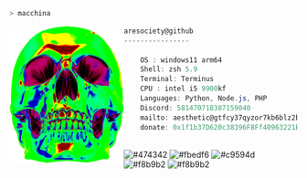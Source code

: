 ```zsh
> macchina
```

<img align="left" src="./assets/skidskull.png" width="200" /> 

```csharp
aresociety@github
----------------

    OS : windows11 arm64
    Shell: zsh 5.9
    Terminal: Terminus
    CPU : intel i5 9900kf
    Languages: Python, Node.js, PHP
    Discord: 581470718387159040
    mailto: aesthetic@gtfcy37qyzor7kb6blz2buwuu5u7qjkycasjdf3yaslibkbyhsxub4yd.onion
    donate: 0x1f1b37D620c38396F8Ff40963221BE8662389CD6
```

<p align="left">
  &nbsp; &nbsp; &nbsp; &nbsp; &nbsp;&nbsp; &nbsp; &nbsp; &nbsp; &nbsp;&nbsp; &nbsp; &nbsp; &nbsp; &nbsp; &nbsp; &nbsp; &nbsp; &nbsp; &nbsp; &nbsp;&nbsp; &nbsp; &nbsp; &nbsp; &nbsp;&nbsp; &nbsp; &nbsp; &nbsp; &nbsp;
  <img alt="#474342" src="https://via.placeholder.com/15/ADBAC7/000000?text=+" width="25" height="20" />
  <img alt="#fbedf6" src="https://via.placeholder.com/15/6CB6FF/000000?text=+" width="25" height="20" />
  <img alt="#c9594d" src="https://via.placeholder.com/15/F47067/000000?text=+" width="25" height="20" />
  <img alt="#f8b9b2" src="https://via.placeholder.com/15/DCBDFB/000000?text=+" width="25" height="20" />
  <img alt="#f8b9b2" src="https://via.placeholder.com/15/57ab5a/000000?text=+" width="25" height="20" />
</p>
